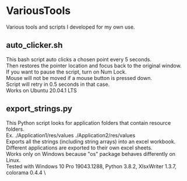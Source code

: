 # VariousTools
Various tools and scripts I developed for my own use.

## auto_clicker.sh
This bash script auto clicks a chosen point every 5 seconds.\
Then restores the pointer location and focus back to the original window.\
If you want to pause the script, turn on Num Lock.\
Mouse will not be moved if a mouse button is pressed down.\
Script will retry in 0.5 seconds in that case.\
Works on Ubuntu 20.04.1 LTS

## export_strings.py
This Python script looks for application folders that contain resource folders.\
Ex. ./Application1/res/values ./Application2/res/values \
Exports all the strings (including string arrays) into an excel workbook. \
Different applications are exported to their own excel sheets. \
Works only on Windows because "os" package behaves differently on Linux. \
Tested with Windows 10 Pro 19043.1288, Python 3.8.2, XlsxWriter 1.3.7, colorama 0.4.4 \
